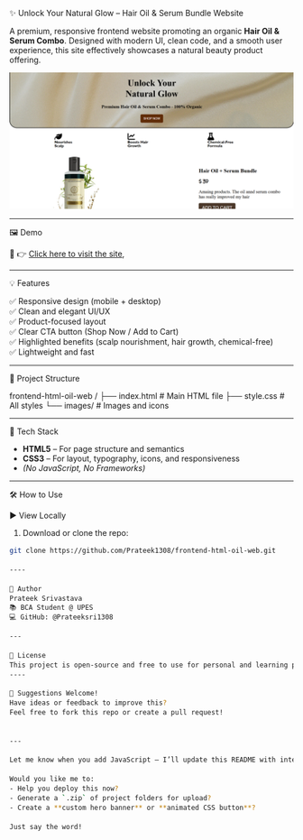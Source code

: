  ✨ Unlock Your Natural Glow – Hair Oil & Serum Bundle Website

A premium, responsive frontend website promoting an organic **Hair Oil & Serum Combo**. Designed with modern UI, clean code, and a smooth user experience, this site effectively showcases a natural beauty product offering.

![sample img](./sample-img.png)

---

 🖼️ Demo

🔗 👉 [Click here to visit the site](https://Prateeksri1308.github.io/frontend-html-oil-web/),  

---

 💡 Features

✅ Responsive design (mobile + desktop)  
✅ Clean and elegant UI/UX  
✅ Product-focused layout  
✅ Clear CTA button (Shop Now / Add to Cart)  
✅ Highlighted benefits (scalp nourishment, hair growth, chemical-free)  
✅ Lightweight and fast

---

 📁 Project Structure

frontend-html-oil-web /
├── index.html # Main HTML file
├── style.css # All styles
└── images/ # Images and icons


---

 🧰 Tech Stack

- **HTML5** – For page structure and semantics  
- **CSS3** – For layout, typography, icons, and responsiveness  
- *(No JavaScript, No Frameworks)*

---

 🛠️ How to Use

 ▶️ View Locally

1. Download or clone the repo:
```bash
git clone https://github.com/Prateek1308/frontend-html-oil-web.git

----

🙋 Author
Prateek Srivastava
📚 BCA Student @ UPES
💻 GitHub: @Prateeksri1308

---

📄 License
This project is open-source and free to use for personal and learning purposes.
----

💬 Suggestions Welcome!
Have ideas or feedback to improve this?
Feel free to fork this repo or create a pull request!


---

Let me know when you add JavaScript — I’ll update this README with interactivity details like cart, scroll effects, or APIs.

Would you like me to:
- Help you deploy this now?
- Generate a `.zip` of project folders for upload?
- Create a **custom hero banner** or **animated CSS button**?

Just say the word!
